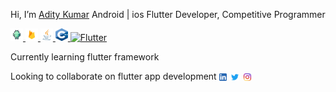 
<!-- ![](https://komarev.com/ghpvc/?username=addiraw&label=Profile%20views&color=0e75b6&style=flat) -->



Hi, I’m <a href="https://github.com/addiraw">Adity Kumar</a>  Android | ios Flutter Developer, Competitive Programmer

<a href="https://developer.android.com" target="_blank"> <img src="assets/icons/android_icon.png" alt="Android" width="20" height="20"/> </a>
<a href="https://firebase.google.com" target="_blank"> <img src="assets/icons/firebase_icon.png" alt="Firebase" width="20" height="20"/> </a>
<a href="https://www.java.com" target="_blank"> <img src="assets/icons/java_icon.png" alt="Java" width="20" height="20"/> </a>
<a href="https://www.w3schools.com/cpp/" target="_blank"> <img src="assets/icons/cplusplus_icon.png" alt="C++" width="20" height="20"/> </a>
<a href="https://www,flutter.dev" target="_blank"> <img src="https://user-images.githubusercontent.com/46880800/141933299-9c44ad20-20e6-4ab2-9170-a3ecb7f132ed.png" alt="Flutter" width="20" height="20"/> </a>

Currently learning flutter framework

Looking to collaborate on flutter app development  <a href="https://www.linkedin.com/in/addiraw/" target="_blank"><img align="center" src="assets/icons/linkedin_icon.png" alt="@" height="12" width="12" /></a>&nbsp;
<a href="https://twitter.com/Addiraw" target="_blank"><img align="center" src="assets/icons/twitter_icon.png" alt="@" height="12" width="12" /></a>&nbsp;
<a href="#" target="_blank"><img align="center" src="assets/icons/instagram_icon.png" alt="@" height="12" width="12" /></a>




<!-- 
<head>
  <meta charset="UTF-8">
  <meta name="description" content="Aditya Kumar">
  <meta name="keywords" content="Aditya Kumar github,github Aditya Kumar, github addiraw, addiraw github">
  <meta name="author" content="Aditya Kumar">
  <meta name="viewport" content="width=device-width, initial-scale=1.0">
</head>


<h3 align="center">Hi 👋,  I’m <a href="https://github.com/addiraw">Adity Kumar</a> </h3>
<h4 align="center">Android | ios Flutter Developer, Competitive Programmer</h3>

<p align="left"> <img src="https://komarev.com/ghpvc/?username=acash512&label=Profile%20views&color=0e75b6&style=flat" alt="acash512" /> </p>
 <div align="center">
- 👋 Hi, I’m <a href="https://github.com/addiraw">Adity Kumar</a> 
 <ul style="list-style-type:square">
  👀 I’m interested in Flutter development
    🌱 I’m currently learning flutter app development on different projects
  💞️ I’m looking to collaborate on flutter app development having focus on backend
 </ul>

<h3>Languages and Tools:</h3>
<p> 
<a href="https://developer.android.com" target="_blank"> <img src="pics/android_icon.png" alt="Android" width="50" height="50"/> </a> 
<a href="https://firebase.google.com" target="_blank"> <img src="pics/firebase_icon.png" alt="Firebase" width="50" height="50"/> </a> 
<a href="https://www.java.com" target="_blank"> <img src="pics/java_icon.png" alt="Java" width="50" height="50"/> </a> 
<a href="https://www.w3schools.com/cpp/" target="_blank"> <img src="pics/cplusplus_icon.png" alt="C++" width="45" height="50"/> </a> 
</p>
 <h5>Connect with me:</h5>
<p>
<a href="https://www.linkedin.com/in/addiraw/" target="_blank"><img align="center" src="pics/linkedin_icon.png" alt="@" height="20" width="20" /></a>&nbsp;
 <a href="https://twitter.com/Addiraw" target="_blank"><img align="center" src="pics/twitter_icon.png" alt="@" height="20" width="20" /></a>&nbsp;
<a href="#" target="_blank"><img align="center" src="pics/instagram_icon.png" alt="@" height="40" width="40" /></a>
</p>
</div> 

addiraws/addiraws is a ✨ special ✨ repository because its `README.md` (this file) appears on your GitHub profile.
You can click the Preview link to take a look at your changes.


 -->
